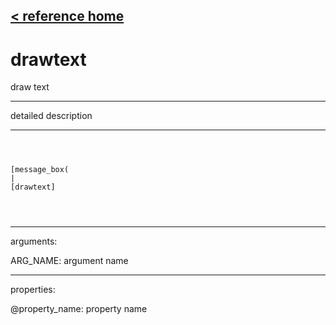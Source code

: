[< reference home](ceammc_lib.html)
---

# drawtext


draw text

---

detailed description
<br>


---


```



[message_box(                                 
|
[drawtext]


            
```

---
arguments:

ARG_NAME: argument name<br>

---
properties:

@property_name: property name<br>

